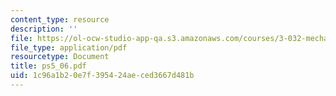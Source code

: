 ```yaml
---
content_type: resource
description: ''
file: https://ol-ocw-studio-app-qa.s3.amazonaws.com/courses/3-032-mechanical-behavior-of-materials-fall-2007/1c96a1b20e7f395424aeced3667d481b_ps5_06.pdf
file_type: application/pdf
resourcetype: Document
title: ps5_06.pdf
uid: 1c96a1b2-0e7f-3954-24ae-ced3667d481b
---
```

